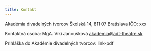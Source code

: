 ```yaml
---
title: Kontakt
---
```

Akadémia divadelných tvorcov
Školská 14, 811 07 Bratislava
IČO: xxx

Kontaktná osoba:
MgA. Viki Janoušková
akademia@adt-theatre.sk

Prihláška do Akadémie divadelných tvorcov:
link-pdf
